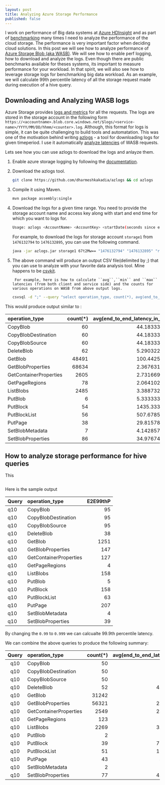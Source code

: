 ```yaml
---
layout: post
title: Analyzing Azure Storage Performance
published: false
---
```

I work on performance of Big data systems at [Azure HDInsight](https://azure.microsoft.com/en-us/services/hdinsight/) and as part of [benchmarking](https://azure.microsoft.com/en-us/blog/hdinsight-interactive-query-performance-benchmarks-and-integration-with-power-bi-direct-query/) many times I need to analyze the performance of the cloud storage. The performance is very important factor when deciding cloud solutions. In this post we will see how to analyze performance of [Azure Storage Blob (aka WASB)](https://azure.microsoft.com/en-us/services/storage/). We will see how to enable perf logging, how to download and analyze the logs. Even though there are public benchmarks available for theses systems, its important to measure performance for your workload. In that spirit, we will also see how to leverage storage logs for benchmarking big data workload. As an example, we will calculate 99th percentile latency of all the storage request made during execution of a hive query.


## Downloading and Analyzing WASB logs

Azure Storage provides [logs and metrics](https://docs.microsoft.com/en-us/azure/storage/common/storage-analytics) for all the requests. The logs are stored in the storage account in the following form ``https://<accountname>.blob.core.windows.net/$logs/<service-name>/YYYY/MM/DD/hhmm/<counter>.log``. Although, this format for logs is simple, it can be quite challenging to build tools and automatation. This was one of the motivation behind writing [azlogs](https://github.com/dharmeshkakadia/azlogs) - a tool for downloading logs for given timeperiod. I use it automatically [analyze latencies](https://github.com/hdinsight/HivePerformanceAutomation/blob/master/bin/perfdatascripts/getStoreLatency.sh) of WASB requests.

Lets see how you can use azlogs to download the logs and anlayze them.

1. Enable azure storage logging by following the [documentation](https://docs.microsoft.com/en-us/rest/api/storageservices/fileservices/enabling-storage-logging-and-accessing-log-data).

2. Download the azlogs tool.
    ```bash
    git clone https://github.com/dharmeshkakadia/azlogs && cd azlogs
    ```

3. Compile it using Maven.
    ```bash
    mvn package assembly:single 
    ```

4. Download the logs for a given time range. You need to provide the storage account name and access key along with start and end time for which you want to logs for.
    ```bash
    Usage: azlogs <AccountName> <AccountKey> <startDate(seconds since epoch)> <endDate(seconds since epoch)> [columns(sorted)]
    ```
    For example, to download the logs for storage account ``storage1`` from ``1476132794`` to ``1476132895``, you can use the following command.
    ```bash
    java -jar azlogs.jar storage1 67t2Mw== "1476132794" "1476132895" "request_start_time,operation_type,end_to_end_latency_in_ms" 2>debug_logs > output
    ```

5. The above command will produce an output CSV file(delimited by ;) that you can use to analyze with your favorite data analysis tool. Mine happens to be [csvkit](https://csvkit.readthedocs.io/en/1.0.1/).

        For example, here is how to calculate ``avg``,``min`` and ``max`` latencies (from both client and service side) and the counts for various operations on WASB from above output logs.
    ```bash
    csvsql -d ";" --query "select operation_type, count(*), avg(end_to_end_latency_in_ms), min(end_to_end_latency_in_ms), max(end_to_end_latency_in_ms), avg(server_latency_in_ms), min(server_latency_in_ms),max(server_latency_in_ms) from output group by operation_type"
    ```

This would produce output similar to :


**operation\_type**|**count(*)**|**avg(end\_to\_end\_latency\_in\_ms)**|**min(end\_to\_end\_latency\_in\_ms)**|**max(end\_to\_end\_latency\_in\_ms)**|**avg(server\_latency\_in\_ms)**|**min(server\_latency\_in\_ms)**|**max(server\_latency\_in\_ms)**| 
:-----|-----:|-----:|-----:|-----:|-----:|-----:|-----:|
CopyBlob|60|44.18333333|6|296|44.18333333|6|296
CopyBlobDestination|60|44.18333333|6|296|44.18333333|6|296
CopyBlobSource|60|44.18333333|6|296|44.18333333|6|296
DeleteBlob|62|5.290322581|2|58|5.290322581|2|58
GetBlob|48491|100.4425564|2|5754|73.59421336|1|722
GetBlobProperties|68634|2.367631203|1|206|2.367631203|1|206
GetContainerProperties|2605|2.731669866|1|138|2.731669866|1|138
GetPageRegions|78|2.064102564|1|3|1.987179487|1|3
ListBlobs|2485|3.388732394|1|175|2.707847082|1|175
PutBlob|6|5.333333333|5|7|5.333333333|5|7
PutBlock|54|1435.333333|76|2803|1421.148148|63|2716
PutBlockList|56|507.6785714|4|1895|507.6785714|4|1895
PutPage|38|29.81578947|4|103|22.57894737|4|77
SetBlobMetadata|7|4.142857143|3|5|4.142857143|3|5
SetBlobProperties|86|34.97674419|3|93|34.97674419|3|93


## How to analyze storage performance for hive queries

This 

```	csvsql -d ";" --query "select operation_type,E2E99thP from (select end_to_end_latency_in_ms,operation_type from output order by end_to_end_latency_in_ms asc limit cast(0.99*(select count(end_to_end_latency_in_ms) from output)as int)) group by operation_type" 
```
Here is the sample output

**Query**|**operation\_type**|**E2E99thP**|
:-----|:-----|-----:|
q10|CopyBlob|95
q10|CopyBlobDestination|95
q10|CopyBlobSource|95
q10|DeleteBlob|38
q10|GetBlob|1251
q10|GetBlobProperties|147
q10|GetContainerProperties|127
q10|GetPageRegions|4
q10|ListBlobs|158
q10|PutBlob|5
q10|PutBlock|158
q10|PutBlockList|63
q10|PutPage|207
q10|SetBlobMetadata|4
q10|SetBlobProperties|39

By changing the ``0.99`` to ``0.999`` we can calcualte 99.9th percentile latency. 

We can combine the above queries to produce the following summary:

**Query**|**operation\_type**|**count(*)**|**avg(end\_to\_end\_latency\_in\_ms)**|**min(end\_to\_end\_latency\_in\_ms)**|**max(end\_to\_end\_latency\_in\_ms)**|**avg(server\_latency\_in\_ms)**|**min(server\_latency\_in\_ms)**|**max(server\_latency\_in\_ms)**|**E2E99thP**|**E2E999thP**|**E2E9999thP**
:-----:|:-----|-----:|-----:|-----:|-----:|-----:|-----:|-----:|-----:|-----:|-----:
q10|CopyBlob|50|17.76|7|95|17.76|7|95|95|95|95
q10|CopyBlobDestination|50|17.76|7|95|17.76|7|95|95|95|95
q10|CopyBlobSource|50|17.76|7|95|17.76|7|95|95|95|95
q10|DeleteBlob|52|4.980769231|3|38|4.980769231|3|38|38|38|38
q10|GetBlob|31242|199.13293|1|13570|76.33883874|1|667|1251|4287|9187
q10|GetBlobProperties|56321|2.278102306|0|147|2.278102306|0|147|147|147|147
q10|GetContainerProperties|2549|2.770498235|1|127|2.770498235|1|127|127|127|127
q10|GetPageRegions|123|2.06504065|1|4|1.975609756|1|4|4|4|4
q10|ListBlobs|2269|3.374614368|1|158|2.927721463|1|158|158|158|158
q10|PutBlob|2|5|5|5|5|5|5|5|5|5
q10|PutBlock|39|72.15384615|5|158|58.61538462|5|148|158|158|158
q10|PutBlockList|51|12.11764706|4|63|12.09803922|4|63|63|63|63
q10|PutPage|43|33.3255814|2|207|22|2|107|207|207|207
q10|SetBlobMetadata|2|3.5|3|4|3.5|3|4|4|4|4
q10|SetBlobProperties|77|4.597402597|2|39|4.597402597|2|39|39|39|39
